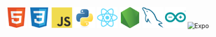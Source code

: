   <img src="https://github.com/devicons/devicon/blob/master/icons/html5/html5-original.svg" width="48" title="HTML" />
  <img src="https://github.com/devicons/devicon/blob/master/icons/css3/css3-original.svg" width="48" title="CSS" />
  <img src="https://github.com/devicons/devicon/blob/master/icons/javascript/javascript-original.svg" width="48" title="JavaScript" />
  <img src="https://github.com/devicons/devicon/blob/master/icons/python/python-original.svg" width="48" title="Python" />
  <img src="https://github.com/devicons/devicon/blob/master/icons/react/react-original.svg" width="48" title="React Native" />
  <img src="https://github.com/devicons/devicon/blob/master/icons/nodejs/nodejs-original.svg" width="48" title="Node.js" />
  <img src="https://github.com/devicons/devicon/blob/master/icons/mysql/mysql-original.svg" width="48" title="MySQL" />
  <img src="https://github.com/devicons/devicon/blob/master/icons/arduino/arduino-original.svg" width="48" title="Arduino" />
  <img src="https://upload.wikimedia.org/wikipedia/commons/3/3c/Expo_Logo.svg" width="48" title="Expo" />
